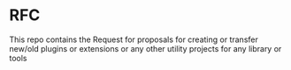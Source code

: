 # RFC
This repo contains the Request for proposals for creating or transfer new/old plugins or extensions or any other utility projects for any library or tools
